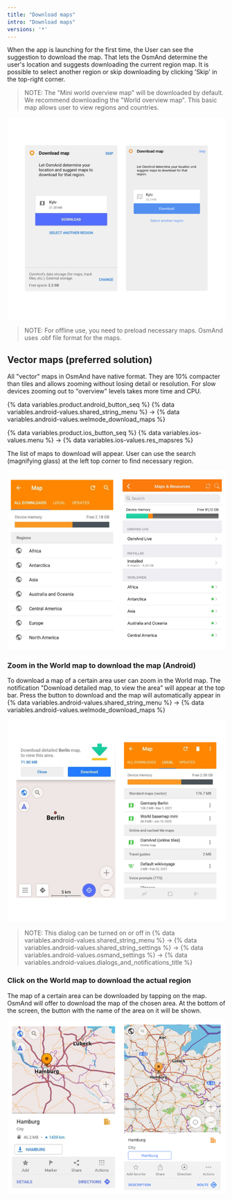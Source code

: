 ```yaml
---
title: "Download maps"
intro: "Download maps"
versions: '*'
---
```

When the app is launching for the first time, the User can see the suggestion to download the map. That lets the OsmAnd determine the user's location and suggests downloading the current region map. It is possible to select another region or skip downloading by clicking 'Skip' in the top-right corner.

> NOTE: The "Mini world overview map"  will be downloaded by default. We recommend downloading the "World overview map". This basic map allows user to view regions and countries.

![Download map](/assets/images/settings/download_map.png)

> NOTE: For offline use, you need to preload necessary maps. OsmAnd uses .obf file format for the maps.

<!-- There are two main map types you can download. -->
## Vector maps (preferred solution)

All "vector" maps in OsmAnd have native format. They are 10%  compacter than tiles and allows zooming without losing detail or resolution. For slow devices zooming out to "overview" levels takes more time and CPU.

{% data variables.product.android_button_seq %} {% data variables.android-values.shared_string_menu %} → {% data variables.android-values.welmode_download_maps %}

{% data variables.product.ios_button_seq %} {% data variables.ios-values.menu %} → {% data variables.ios-values.res_mapsres %}

The list of maps to download will appear. User can use the search (magnifying glass) at the left top corner to find necessary region.

![Download maps regions ](/assets/images/settings/download_maps_regions.png)

### Zoom in the World map to download the map (Android)

To download a map of a certain area user can zoom in the World map. The notification "Download detailed map, to view the area" will appear at the top bar. Press the button to download and the map will automatically appear in {% data variables.android-values.shared_string_menu %} → {% data variables.android-values.welmode_download_maps %}

![Zoom in download map Android ](/assets/images/settings/zoom_in_download_map_android.png)

> NOTE: This dialog can be turned on or off  in {% data variables.android-values.shared_string_menu %} → {% data variables.android-values.shared_string_settings %} → {% data variables.android-values.osmand_settings %} → {% data variables.android-values.dialogs_and_notifications_title %}

### Click on the World map to download the actual region

The map of a certain area can be downloaded by tapping on the map. OsmAnd will offer to download the map of the chosen area. At the bottom of the screen, the button with the name of the area on it will be shown.

![Tap on the map download region](/assets/images/settings/tap_on_the_map_download_region.png)

<!-- ## Prepared maps

Users can make their own maps using **OsmAnd Map Creator**.  Prepare the maps on your PC and transfer them to the "OsmAnd" folder on your device. You might need to restart the app afterward.-->
